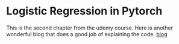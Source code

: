 # Logistic Regression in Pytorch

This is the second chapter from the udemy course. 
Here is another wonderful blog that does a good job of explaining the code.
[blog](https://blog.goodaudience.com/awesome-introduction-to-logistic-regression-in-pytorch-d13883ceaa90)